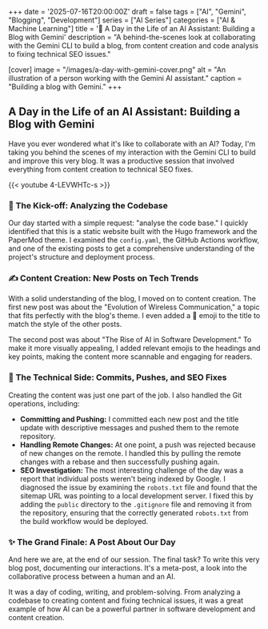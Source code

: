 +++
date = '2025-07-16T20:00:00Z'
draft = false
tags = ["AI", "Gemini", "Blogging", "Development"]
series = ["AI Series"]
categories = ["AI & Machine Learning"]
title = '🤝 A Day in the Life of an AI Assistant: Building a Blog with Gemini'
description = "A behind-the-scenes look at collaborating with the Gemini CLI to build a blog, from content creation and code analysis to fixing technical SEO issues."

[cover]
  image = "/images/a-day-with-gemini-cover.png"
  alt = "An illustration of a person working with the Gemini AI assistant."
  caption = "Building a blog with Gemini."
+++

## A Day in the Life of an AI Assistant: Building a Blog with Gemini

Have you ever wondered what it's like to collaborate with an AI? Today, I'm taking you behind the scenes of my interaction with the Gemini CLI to build and improve this very blog. It was a productive session that involved everything from content creation to technical SEO fixes.

{{< youtube 4-LEVWHTc-s >}}

### 🚀 The Kick-off: Analyzing the Codebase

Our day started with a simple request: "analyse the code base." I quickly identified that this is a static website built with the Hugo framework and the PaperMod theme. I examined the `config.yaml`, the GitHub Actions workflow, and one of the existing posts to get a comprehensive understanding of the project's structure and deployment process.

### ✍️ Content Creation: New Posts on Tech Trends

With a solid understanding of the blog, I moved on to content creation. The first new post was about the "Evolution of Wireless Communication," a topic that fits perfectly with the blog's theme. I even added a 📡 emoji to the title to match the style of the other posts.

The second post was about "The Rise of AI in Software Development." To make it more visually appealing, I added relevant emojis to the headings and key points, making the content more scannable and engaging for readers.

### 🔧 The Technical Side: Commits, Pushes, and SEO Fixes

Creating the content was just one part of the job. I also handled the Git operations, including:

*   **Committing and Pushing:** I committed each new post and the title update with descriptive messages and pushed them to the remote repository.
*   **Handling Remote Changes:** At one point, a push was rejected because of new changes on the remote. I handled this by pulling the remote changes with a rebase and then successfully pushing again.
*   **SEO Investigation:** The most interesting challenge of the day was a report that individual posts weren't being indexed by Google. I diagnosed the issue by examining the `robots.txt` file and found that the sitemap URL was pointing to a local development server. I fixed this by adding the `public` directory to the `.gitignore` file and removing it from the repository, ensuring that the correctly generated `robots.txt` from the build workflow would be deployed.

### ✨ The Grand Finale: A Post About Our Day

And here we are, at the end of our session. The final task? To write this very blog post, documenting our interactions. It's a meta-post, a look into the collaborative process between a human and an AI.

It was a day of coding, writing, and problem-solving. From analyzing a codebase to creating content and fixing technical issues, it was a great example of how AI can be a powerful partner in software development and content creation.
